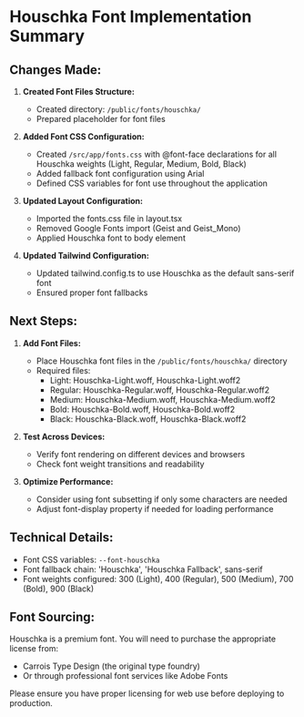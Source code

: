 # Houschka Font Implementation Summary

## Changes Made:

1. **Created Font Files Structure:**
   - Created directory: `/public/fonts/houschka/`
   - Prepared placeholder for font files

2. **Added Font CSS Configuration:**
   - Created `/src/app/fonts.css` with @font-face declarations for all Houschka weights (Light, Regular, Medium, Bold, Black)
   - Added fallback font configuration using Arial
   - Defined CSS variables for font use throughout the application

3. **Updated Layout Configuration:**
   - Imported the fonts.css file in layout.tsx
   - Removed Google Fonts import (Geist and Geist_Mono)
   - Applied Houschka font to body element

4. **Updated Tailwind Configuration:**
   - Updated tailwind.config.ts to use Houschka as the default sans-serif font
   - Ensured proper font fallbacks

## Next Steps:

1. **Add Font Files:**
   - Place Houschka font files in the `/public/fonts/houschka/` directory
   - Required files:
     - Light: Houschka-Light.woff, Houschka-Light.woff2
     - Regular: Houschka-Regular.woff, Houschka-Regular.woff2
     - Medium: Houschka-Medium.woff, Houschka-Medium.woff2
     - Bold: Houschka-Bold.woff, Houschka-Bold.woff2
     - Black: Houschka-Black.woff, Houschka-Black.woff2

2. **Test Across Devices:**
   - Verify font rendering on different devices and browsers
   - Check font weight transitions and readability

3. **Optimize Performance:**
   - Consider using font subsetting if only some characters are needed
   - Adjust font-display property if needed for loading performance

## Technical Details:

- Font CSS variables: `--font-houschka` 
- Font fallback chain: 'Houschka', 'Houschka Fallback', sans-serif
- Font weights configured: 300 (Light), 400 (Regular), 500 (Medium), 700 (Bold), 900 (Black)

## Font Sourcing:

Houschka is a premium font. You will need to purchase the appropriate license from:
- Carrois Type Design (the original type foundry)
- Or through professional font services like Adobe Fonts

Please ensure you have proper licensing for web use before deploying to production.
